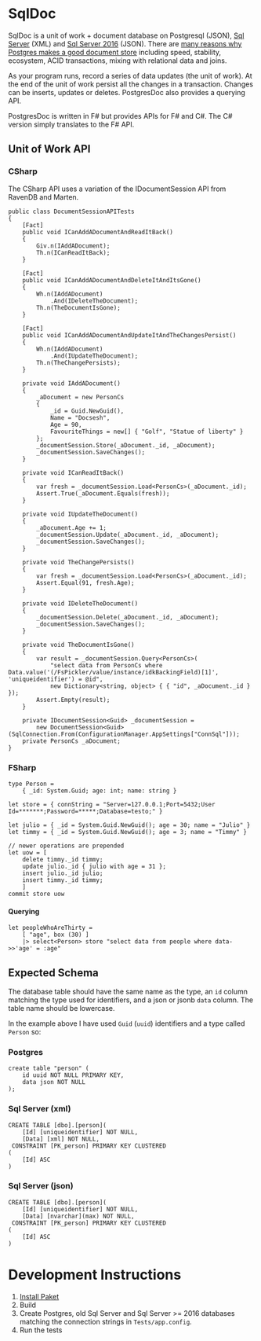 SqlDoc
===========

SqlDoc is a unit of work + document database on Postgresql (JSON), [Sql Server](https://github.com/liammclennan/SqlDoc/wiki/SQL-Server-Support) (XML) and [Sql Server 2016](http://withouttheloop.com/articles/2016-11-12-working-with-documents/) (JSON). There are [many reasons why Postgres makes a good document store](http://withouttheloop.com/articles/2014-09-30-postgresql-nosql/) including speed, stability, ecosystem, ACID transactions, mixing with relational data and joins.

As your program runs, record a series of data updates (the unit of work). At the end of the unit of work persist all the changes in a transaction. Changes can be inserts, updates or deletes. PostgresDoc also provides a querying API. 

PostgresDoc is written in F# but provides APIs for F# and C#. The C# version simply translates to the F# API. 

Unit of Work API
----------------

### CSharp

The CSharp API uses a variation of the IDocumentSession API from RavenDB and Marten. 

	public class DocumentSessionAPITests
    {
        [Fact]
        public void ICanAddADocumentAndReadItBack()
        {
            Giv.n(IAddADocument);
            Th.n(ICanReadItBack);
        }

        [Fact]
        public void ICanAddADocumentAndDeleteItAndItsGone()
        {
            Wh.n(IAddADocument)
                .And(IDeleteTheDocument);
            Th.n(TheDocumentIsGone);
        }

        [Fact]
        public void ICanAddADocumentAndUpdateItAndTheChangesPersist()
        {
            Wh.n(IAddADocument)
                .And(IUpdateTheDocument);
            Th.n(TheChangePersists);
        }

        private void IAddADocument()
        {
            _aDocument = new PersonCs
            {
                _id = Guid.NewGuid(),
                Name = "Docsesh",
                Age = 90,
                FavouriteThings = new[] { "Golf", "Statue of liberty" }
            };
            _documentSession.Store(_aDocument._id, _aDocument);
            _documentSession.SaveChanges();
        }

        private void ICanReadItBack()
        {
            var fresh = _documentSession.Load<PersonCs>(_aDocument._id);
            Assert.True(_aDocument.Equals(fresh));
        }

        private void IUpdateTheDocument()
        {
            _aDocument.Age += 1;
            _documentSession.Update(_aDocument._id, _aDocument);
            _documentSession.SaveChanges();
        }

        private void TheChangePersists()
        {
            var fresh = _documentSession.Load<PersonCs>(_aDocument._id);
            Assert.Equal(91, fresh.Age);
        }

        private void IDeleteTheDocument()
        {
            _documentSession.Delete(_aDocument._id, _aDocument);
            _documentSession.SaveChanges();
        }

        private void TheDocumentIsGone()
        {
            var result = _documentSession.Query<PersonCs>(
                "select data from PersonCs where Data.value('(/FsPickler/value/instance/idkBackingField)[1]', 'uniqueidentifier') = @id",
                new Dictionary<string, object> { { "id", _aDocument._id } });
            Assert.Empty(result);
        }

        private IDocumentSession<Guid> _documentSession =
            new DocumentSession<Guid>(SqlConnection.From(ConfigurationManager.AppSettings["ConnSql"]));
        private PersonCs _aDocument;
    }

### FSharp

    type Person = 
        { _id: System.Guid; age: int; name: string }

    let store = { connString = "Server=127.0.0.1;Port=5432;User Id=*******;Password=*****;Database=testo;" }

    let julio = { _id = System.Guid.NewGuid(); age = 30; name = "Julio" }
    let timmy = { _id = System.Guid.NewGuid(); age = 3; name = "Timmy" }
    
	// newer operations are prepended
    let uow = [ 
        delete timmy._id timmy;
        update julio._id { julio with age = 31 };
        insert julio._id julio;
        insert timmy._id timmy;
        ]
    commit store uow

#### Querying

    let peopleWhoAreThirty = 
        [ "age", box (30) ] 
        |> select<Person> store "select data from people where data->>'age' = :age"

Expected Schema
---------------

The database table should have the same name as the type, an `id` column matching the type used for identifiers, and a json or jsonb `data` column. The table name should be lowercase. 

In the example above I have used `Guid` (`uuid`) identifiers and a type called `Person` so:
 
### Postgres

```
create table "person" ( 
	id uuid NOT NULL PRIMARY KEY,
	data json NOT NULL 
);
```

### Sql Server (xml)

```
CREATE TABLE [dbo].[person](
	[Id] [uniqueidentifier] NOT NULL,
	[Data] [xml] NOT NULL,
 CONSTRAINT [PK_person] PRIMARY KEY CLUSTERED 
(
	[Id] ASC
)
```

### Sql Server (json)

```
CREATE TABLE [dbo].[person](
	[Id] [uniqueidentifier] NOT NULL,
	[Data] [nvarchar](max) NOT NULL,
 CONSTRAINT [PK_person] PRIMARY KEY CLUSTERED 
(
	[Id] ASC
)
```

Development Instructions
======================

1. [Install Paket](https://fsprojects.github.io/Paket/installation.html)
1. Build
1. Create Postgres, old Sql Server and Sql Server >= 2016 databases matching the connection strings in `Tests/app.config`.
1. Run the tests
